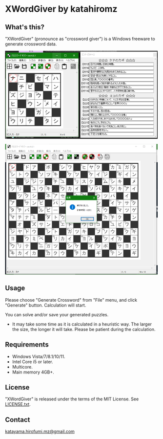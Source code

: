 ﻿# XWordGiver by katahiromz

## What's this?

"XWordGiver" (pronounce as "crossword giver") is a Windows freeware to generate crossword data.

![Screenshot 1](screenshot1.png "Screenshot 1")

![Screenshot 2](screenshot2.png "Screenshot 2")

## Usage

Please choose "Generate Crossword" from "File" menu, and click "Generate" button. Calculation will start.

You can solve and/or save your generated puzzles.

* It may take some time as it is calculated in a heuristic way. The larger the size, the longer it will take. Please be patient during the calculation.

## Requirements

- Windows Vista/7/8.1/10/11.
- Intel Core i5 or later.
- Multicore.
- Main memory 4GB+.

## License

"XWordGiver" is released under the terms of the MIT License. See [LICENSE.txt](LICENSE.txt).

## Contact

katayama.hirofumi.mz@gmail.com
